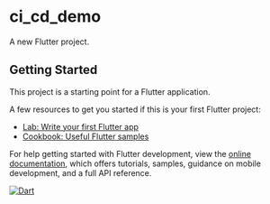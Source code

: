 # ci_cd_demo

A new Flutter project.

## Getting Started

This project is a starting point for a Flutter application.

A few resources to get you started if this is your first Flutter project:

- [Lab: Write your first Flutter app](https://docs.flutter.dev/get-started/codelab)
- [Cookbook: Useful Flutter samples](https://docs.flutter.dev/cookbook)

For help getting started with Flutter development, view the
[online documentation](https://docs.flutter.dev/), which offers tutorials,
samples, guidance on mobile development, and a full API reference.

[![Dart](https://github.com/kamransaeb/ci_cd_demo/actions/workflows/dart.yml/badge.svg?branch=main)](https://github.com/kamransaeb/ci_cd_demo/actions/workflows/dart.yml)
